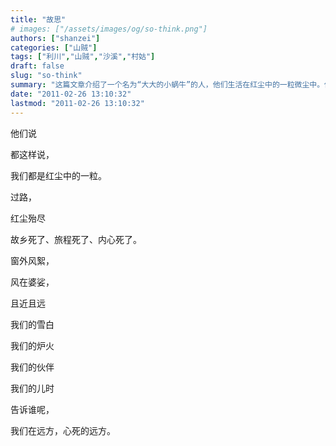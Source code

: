 ```yaml
---
title: "故思"
# images: ["/assets/images/og/so-think.png"]
authors: ["shanzei"]
categories: ["山贼"]
tags: ["利川","山贼","沙溪","村姑"]
draft: false
slug: "so-think"
summary: "这篇文章介绍了一个名为“大大的小蜗牛”的人，他们生活在红尘中的一粒微尘中。他们失去了故乡、旅程以及内心的生机。窗外飘落的风絮，远近婆娑的风景，是他们雪白的过去、炉火温暖的记忆、伴随着他们成长的伙伴、以及童年的时光。他们身处远方，心中已死。"
date: "2011-02-26 13:10:32"
lastmod: "2011-02-26 13:10:32"
---
```


他们说

都这样说，

我们都是红尘中的一粒。

过路，

红尘殆尽

故乡死了、旅程死了、内心死了。

窗外风絮，

风在婆娑，

且近且远

我们的雪白

我们的炉火

我们的伙伴

我们的儿时

告诉谁呢，

我们在远方，心死的远方。
